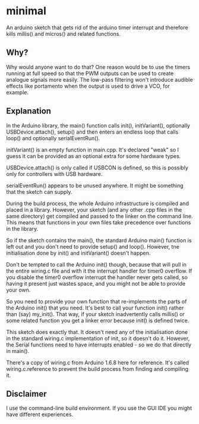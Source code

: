 # minimal

An arduino sketch that gets rid of the arduino timer interrupt and therefore
kills millis() and micros() and related functions.

## Why?

Why would anyone want to do that? One reason would be to use the timers running at full speed
so that the PWM outputs can be used to create analogue signals more easily. The low-pass
filtering won't introduce audible effects like portamento when the output is used to drive a
VCO, for example.

## Explanation

In the Arduino library, the main() function calls init(), initVariant(), optionally USBDevice.attach(),
setup() and then enters an endless loop that calls loop() and optionally serialEventRun().

initVariant() is an empty function in main.cpp. It's declared "weak" so I guess it can be provided
as an optional extra for some hardware types.

USBDevice.attach() is only called if USBCON is defined, so this is possibly only for controllers with
USB hardware.

serialEventRun() appears to be unused anywhere. It might be something that the sketch can supply.

During the build process, the whole Arduino infrastructure is compiled and placed in a library. However,
your sketch (and any other .cpp files in the same directory) get compiled and passed to the linker
on the command line. This means that functions in your own files take precedence over functions in
the library.

So if the sketch contains the main(), the standard Arduino main() function is left out and you
don't need to provide setup() and loop(). However, tne initialisation done by init() and
initVariant() doesn't happen.

Don't be tempted to call the Arduino init() though, because that will pull in the entire wiring.c file
and with it the interrupt handler for timer0 overflow. If you disable the timer0 overflow interrupt the
handler never gets called, so having it present just wastes space, and you might not be able to provide
your own.

So you need to provide your own function that re-implements the parts of the Arduino init() that you need.
It's best to call your function init() rather than (say) my_init(). That way, if your sketch inadvertently
calls millis() or some related function you get a linker error because init() is defined twice.

This sketch does exactly that. It doesn't need any of the initialisation done in the standard
wiring.c implementation of init, so it doesn't do it. However, the Serial functions need to have
interrupts enabled - so we do that directly in main().

There's a copy of wiring.c from Arduino 1.6.8 here for reference. It's called wiring.c.reference to prevent
the build process from finding and compiling it.

## Disclaimer

I use the command-line build environment. If you use the GUI IDE you might have different experiences.

